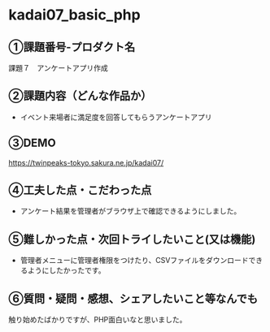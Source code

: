 # kadai07_basic_php

## ①課題番号-プロダクト名

課題７　アンケートアプリ作成

## ②課題内容（どんな作品か）

- イベント来場者に満足度を回答してもらうアンケートアプリ

## ③DEMO

https://twinpeaks-tokyo.sakura.ne.jp/kadai07/

## ④工夫した点・こだわった点

- アンケート結果を管理者がブラウザ上で確認できるようにしました。

## ⑤難しかった点・次回トライしたいこと(又は機能)

- 管理者メニューに管理者権限をつけたり、CSVファイルをダウンロードできるようにしたかったです。

## ⑥質問・疑問・感想、シェアしたいこと等なんでも

触り始めたばかりですが、PHP面白いなと思いました。
